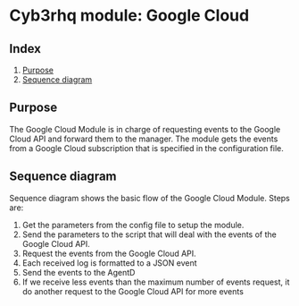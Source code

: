 <!---
Copyright (C) 2015, Cyb3rhq Inc.
Created by Cyb3rhq, Inc. <info@wazuh.com>.
This program is free software; you can redistribute it and/or modify it under the terms of GPLv2
-->

# Cyb3rhq module: Google Cloud
## Index
1. [Purpose](#purpose)
2. [Sequence diagram](#sequence-diagram)

## Purpose
The Google Cloud Module is in charge of requesting events to the Google Cloud API and forward them to the manager. The module gets the events from a Google Cloud subscription that is specified in the configuration file.

## Sequence diagram
Sequence diagram shows the basic flow of the Google Cloud Module. Steps are:
1. Get the parameters from the config file to setup the module.
2. Send the parameters to the script that will deal with the events of the Google Cloud API.
3. Request the events from the Google Cloud API.
4. Each received log is formatted to a JSON event
5. Send the events to the AgentD
6. If we receive less events than the maximum number of events request, it do another request to the Google Cloud API for more events
